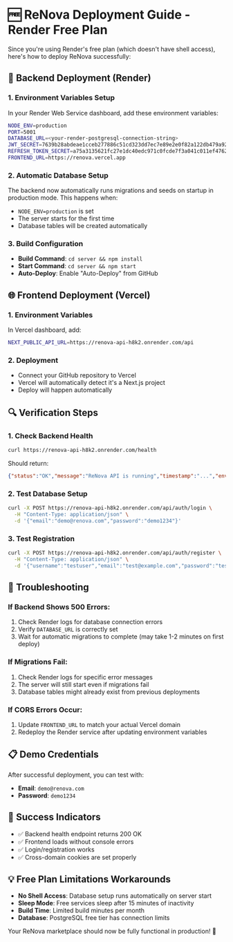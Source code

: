 # 🆓 ReNova Deployment Guide - Render Free Plan

Since you're using Render's free plan (which doesn't have shell access), here's how to deploy ReNova successfully:

## 🔧 **Backend Deployment (Render)**

### **1. Environment Variables Setup**
In your Render Web Service dashboard, add these environment variables:

```bash
NODE_ENV=production
PORT=5001
DATABASE_URL=<your-render-postgresql-connection-string>
JWT_SECRET=7639b28abdeae1cceb277886c51cd323dd7ec7e89e2e0f82a122db479a92f0f0
REFRESH_TOKEN_SECRET=a75a3135621fc27e1dc40edc971c0fcde7f3a041c011ef4762538c7ea185abae
FRONTEND_URL=https://renova.vercel.app
```

### **2. Automatic Database Setup**
The backend now automatically runs migrations and seeds on startup in production mode. This happens when:
- `NODE_ENV=production` is set
- The server starts for the first time
- Database tables will be created automatically

### **3. Build Configuration**
- **Build Command**: `cd server && npm install`
- **Start Command**: `cd server && npm start`
- **Auto-Deploy**: Enable "Auto-Deploy" from GitHub

## 🌐 **Frontend Deployment (Vercel)**

### **1. Environment Variables**
In Vercel dashboard, add:
```bash
NEXT_PUBLIC_API_URL=https://renova-api-h8k2.onrender.com/api
```

### **2. Deployment**
- Connect your GitHub repository to Vercel
- Vercel will automatically detect it's a Next.js project
- Deploy will happen automatically

## 🔍 **Verification Steps**

### **1. Check Backend Health**
```bash
curl https://renova-api-h8k2.onrender.com/health
```
Should return:
```json
{"status":"OK","message":"ReNova API is running","timestamp":"...","environment":"production","port":"5001"}
```

### **2. Test Database Setup**
```bash
curl -X POST https://renova-api-h8k2.onrender.com/api/auth/login \
  -H "Content-Type: application/json" \
  -d '{"email":"demo@renova.com","password":"demo1234"}'
```

### **3. Test Registration**
```bash
curl -X POST https://renova-api-h8k2.onrender.com/api/auth/register \
  -H "Content-Type: application/json" \
  -d '{"username":"testuser","email":"test@example.com","password":"testpass123"}'
```

## 🚨 **Troubleshooting**

### **If Backend Shows 500 Errors:**
1. Check Render logs for database connection errors
2. Verify `DATABASE_URL` is correctly set
3. Wait for automatic migrations to complete (may take 1-2 minutes on first deploy)

### **If Migrations Fail:**
1. Check Render logs for specific error messages
2. The server will still start even if migrations fail
3. Database tables might already exist from previous deployments

### **If CORS Errors Occur:**
1. Update `FRONTEND_URL` to match your actual Vercel domain
2. Redeploy the Render service after updating environment variables

## 📋 **Demo Credentials**
After successful deployment, you can test with:
- **Email**: `demo@renova.com`
- **Password**: `demo1234`

## 🎯 **Success Indicators**
- ✅ Backend health endpoint returns 200 OK
- ✅ Frontend loads without console errors
- ✅ Login/registration works
- ✅ Cross-domain cookies are set properly

## 💡 **Free Plan Limitations Workarounds**
- **No Shell Access**: Database setup runs automatically on server start
- **Sleep Mode**: Free services sleep after 15 minutes of inactivity
- **Build Time**: Limited build minutes per month
- **Database**: PostgreSQL free tier has connection limits

Your ReNova marketplace should now be fully functional in production! 🚀
